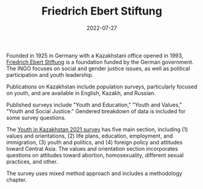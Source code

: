 ﻿---
title: "Friedrich Ebert Stiftung"
linkTitle: "Friedrich Ebert Stiftung"
contributor: ["Aizada Arystanbek"]
date: 2022-07-27
countries: ["Kazakhstan"]
category: ["INGO"]
tags: ["social justice", "general INGO", "leadership", "training"]
date_start: [1993]
date_end: []
data_type: ["survey", "interview", "qualitative", "quantitative", "report"] 
language: ["English", "Kazakh", "Russian"]
description: 
  Data portal from the UN Population Fund provides gender-related data across six main components: population, sexual and reproductive health, family planning, education, gender, rights, and human capital, and harmful practices.
---

Founded in 1925 in Germany with a Kazakhstani office opened in 1993, [Friedrich Ebert Stiftung](https://kazakhstan.fes.de/) is a foundation funded by the German government. The INGO focuses on social and gender justice issues, as well as political participation and youth leadership.

Publications on Kazakhstan include population surveys, particularly focused on youth, and are available in English, Kazakh, and Russian. 

Published surveys include "Youth and Education," "Youth and Values," "Youth and Social Justice." Gendered breakdown of data is included for some survey questions. 

The [Youth in Kazakhstan 2021 survey](https://library.fes.de/pdf-files/bueros/kasachstan/18450.pdf) has five main section, including (1) values and orientations, (2) life plans, education, employment, and immigration, (3) youth and politics, and (4) foreign policy and attitudes toward Central Asia. The values and orientation section incorporates questions on attitudes toward abortion, homosexuality, different sexual practices, and other. 

The survey uses mixed method approach and includes a methodology chapter.    
